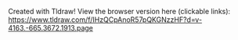 Created with Tldraw!
View the browser version here (clickable links):
https://www.tldraw.com/f/IHzQCpAnoR57pQKGNzzHF?d=v-4163.-665.3672.1913.page